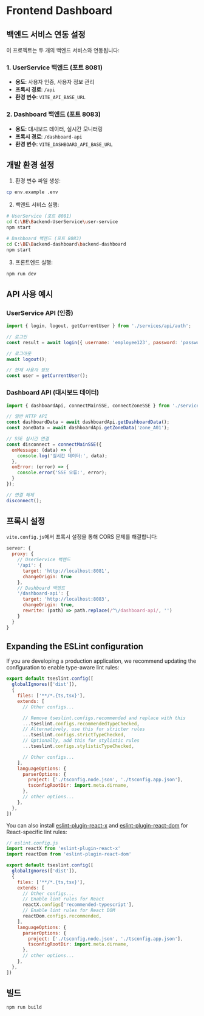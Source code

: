 # Frontend Dashboard

## 백엔드 서비스 연동 설정

이 프로젝트는 두 개의 백엔드 서비스와 연동됩니다:

### 1. UserService 백엔드 (포트 8081)
- **용도**: 사용자 인증, 사용자 정보 관리
- **프록시 경로**: `/api`
- **환경 변수**: `VITE_API_BASE_URL`

### 2. Dashboard 백엔드 (포트 8083)
- **용도**: 대시보드 데이터, 실시간 모니터링
- **프록시 경로**: `/dashboard-api`
- **환경 변수**: `VITE_DASHBOARD_API_BASE_URL`

## 개발 환경 설정

1. 환경 변수 파일 생성:
```bash
cp env.example .env
```

2. 백엔드 서비스 실행:
```bash
# UserService (포트 8081)
cd C:\BE\Backend-UserService\user-service
npm start

# Dashboard 백엔드 (포트 8083)
cd C:\BE\Backend-dashboard\backend-dashboard
npm start
```

3. 프론트엔드 실행:
```bash
npm run dev
```

## API 사용 예시

### UserService API (인증)
```javascript
import { login, logout, getCurrentUser } from './services/api/auth';

// 로그인
const result = await login({ username: 'employee123', password: 'password' });

// 로그아웃
await logout();

// 현재 사용자 정보
const user = getCurrentUser();
```

### Dashboard API (대시보드 데이터)
```javascript
import { dashboardApi, connectMainSSE, connectZoneSSE } from './services/api/dashboard_api';

// 일반 HTTP API
const dashboardData = await dashboardApi.getDashboardData();
const zoneData = await dashboardApi.getZoneData('zone_A01');

// SSE 실시간 연결
const disconnect = connectMainSSE({
  onMessage: (data) => {
    console.log('실시간 데이터:', data);
  },
  onError: (error) => {
    console.error('SSE 오류:', error);
  }
});

// 연결 해제
disconnect();
```

## 프록시 설정

`vite.config.js`에서 프록시 설정을 통해 CORS 문제를 해결합니다:

```javascript
server: {
  proxy: {
    // UserService 백엔드
    '/api': {
      target: 'http://localhost:8081',
      changeOrigin: true
    },
    // Dashboard 백엔드
    '/dashboard-api': {
      target: 'http://localhost:8083',
      changeOrigin: true,
      rewrite: (path) => path.replace(/^\/dashboard-api/, '')
    }
  }
}
```

## Expanding the ESLint configuration

If you are developing a production application, we recommend updating the configuration to enable type-aware lint rules:

```js
export default tseslint.config([
  globalIgnores(['dist']),
  {
    files: ['**/*.{ts,tsx}'],
    extends: [
      // Other configs...

      // Remove tseslint.configs.recommended and replace with this
      ...tseslint.configs.recommendedTypeChecked,
      // Alternatively, use this for stricter rules
      ...tseslint.configs.strictTypeChecked,
      // Optionally, add this for stylistic rules
      ...tseslint.configs.stylisticTypeChecked,

      // Other configs...
    ],
    languageOptions: {
      parserOptions: {
        project: ['./tsconfig.node.json', './tsconfig.app.json'],
        tsconfigRootDir: import.meta.dirname,
      },
      // other options...
    },
  },
])
```

You can also install [eslint-plugin-react-x](https://github.com/Rel1cx/eslint-react/tree/main/packages/plugins/eslint-plugin-react-x) and [eslint-plugin-react-dom](https://github.com/Rel1cx/eslint-react/tree/main/packages/plugins/eslint-plugin-react-dom) for React-specific lint rules:

```js
// eslint.config.js
import reactX from 'eslint-plugin-react-x'
import reactDom from 'eslint-plugin-react-dom'

export default tseslint.config([
  globalIgnores(['dist']),
  {
    files: ['**/*.{ts,tsx}'],
    extends: [
      // Other configs...
      // Enable lint rules for React
      reactX.configs['recommended-typescript'],
      // Enable lint rules for React DOM
      reactDom.configs.recommended,
    ],
    languageOptions: {
      parserOptions: {
        project: ['./tsconfig.node.json', './tsconfig.app.json'],
        tsconfigRootDir: import.meta.dirname,
      },
      // other options...
    },
  },
])
```

## 빌드

```bash
npm run build
```
